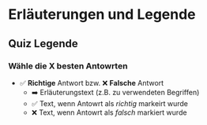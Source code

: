 # Erläuterungen und Legende

## Quiz Legende

### Wähle die X besten Antowrten

- ✅ **Richtige** Antwort bzw. ❌ **Falsche** Antwort
  - ➡️ Erläuterungstext (z.B. zu verwendeten Begriffen)
  - ✅ Text, wenn Antowrt als _richtig_ markeirt wurde
  - ❌ Text, wenn Antowrt als _falsch_ markiert wurde
